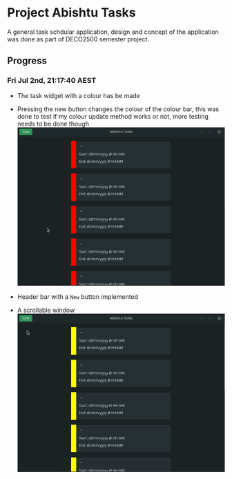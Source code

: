 # Project Abishtu Tasks
A general task schdular application, design and concept of the application was
done as part of DECO2500 semester project.

## Progress

### Fri Jul 2nd, 21:17:40 AEST

- The task widget with a colour has be made

- Pressing the new button changes the colour of the colour bar, this was
done to test if my colour update method works or not, more testing needs to be done though
![](gifs/colourBarDemo.gif)

- Header bar with a `New` button implemented

- A scrollable window
![](gifs/scrollableWindowDemo.gif)
